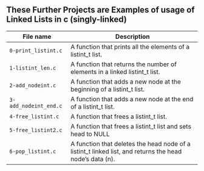 ## These Further Projects are Examples of usage of Linked Lists in c (singly-linked)

|File name | Description |
|----------|-------------|
| `0-print_listint.c` | A function that prints all the elements of a listint_t list. |
| `1-listint_len.c` | A function that returns the number of elements in a linked listint_t list. |
| `2-add_nodeint.c` | A function that adds a new node at the beginning of a listint_t list. |
| `3-add_nodeint_end.c` |  A function that adds a new node at the end of a listint_t list. |
| `4-free_listint.c` | A function that frees a listint_t list. |
| `5-free_listint2.c` | A function that frees a listint_t list and sets head to NULL |
| `6-pop_listint.c` | A function that deletes the head node of a listint_t linked list, and returns the head node’s data (n). |